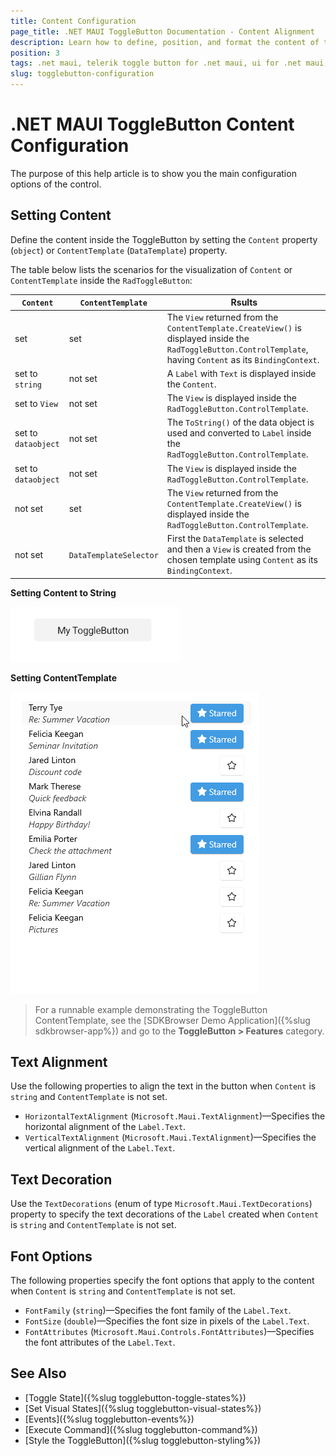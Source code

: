 ```yaml
---
title: Content Configuration
page_title: .NET MAUI ToggleButton Documentation - Content Alignment
description: Learn how to define, position, and format the content of the Telerik ToggleButton for .NET MAUI.
position: 3
tags: .net maui, telerik toggle button for .net maui, ui for .net maui, toggle button, microsoft .net maui
slug: togglebutton-configuration
---
```


# .NET MAUI ToggleButton Content Configuration

The purpose of this help article is to show you the main configuration options of the control.

## Setting Content

Define the content inside the ToggleButton by setting the `Content` property (`object`) or `ContentTemplate` (`DataTemplate`) property. 

The table below lists the scenarios for the visualization of `Content` or `ContentTemplate` inside the `RadToggleButton`:

| `Content` | `ContentTemplate` | Rsults |
| --------- | ----------------- | -------|
| set | set | The `View` returned from the `ContentTemplate.CreateView()` is displayed inside the `RadToggleButton.ControlTemplate`, having `Content` as its `BindingContext`. |
| set to `string` | not set | A `Label` with `Text` is displayed inside the `Content`. |
| set to `View` | not set | The `View` is displayed inside the `RadToggleButton.ControlTemplate`. |
| set to `dataobject` | not set | The `ToString()` of the data object is used and converted to `Label` inside the `RadToggleButton.ControlTemplate`. |
| set to `dataobject` | not set | The `View` is displayed inside the `RadToggleButton.ControlTemplate`. |
| not set | set | The `View` returned from the `ContentTemplate.CreateView()` is displayed inside the `RadToggleButton.ControlTemplate`. |
| not set | `DataTemplateSelector` | First the `DataTemplate` is selected and then a `View` is created from the chosen template using `Content` as its `BindingContext`. |

__Setting Content to String__

<snippet id='togglebutton-gettingstarted-xaml' />

![.NET MAUI ToggleButton Content](images/togglebutton-content.png "ToggleButton for .NET MAUI")

__Setting ContentTemplate__

<snippet id='togglebutton-content-template' />

![.NET MAUI ToggleButton ContentTemplate](images/togglebutton-content-template.gif "ToggleButton for .NET MAUI")

> For a runnable example demonstrating the ToggleButton ContentTemplate, see the [SDKBrowser Demo Application]({%slug sdkbrowser-app%}) and go to the **ToggleButton > Features** category.

## Text Alignment

Use the following properties to align the text in the button when `Content` is `string` and `ContentTemplate` is not set.

* `HorizontalTextAlignment` (`Microsoft.Maui.TextAlignment`)&mdash;Specifies the horizontal alignment of the `Label.Text`. 
* `VerticalTextAlignment` (`Microsoft.Maui.TextAlignment`)&mdash;Specifies the vertical alignment of the `Label.Text`.

## Text Decoration

Use the `TextDecorations` (enum of type `Microsoft.Maui.TextDecorations`) property to specify the text decorations of the `Label` created when `Content` is `string` and `ContentTemplate` is not set.

## Font Options

The following properties specify the font options that apply to the content when `Content` is `string` and `ContentTemplate` is not set.

* `FontFamily` (`string`)&mdash;Specifies the font family of the `Label.Text`.
* `FontSize` (`double`)&mdash;Specifies the font size in pixels of the `Label.Text`.
* `FontAttributes` (`Microsoft.Maui.Controls.FontAttributes`)&mdash;Specifies the font attributes of the `Label.Text`.

## See Also

- [Toggle State]({%slug togglebutton-toggle-states%})
- [Set Visual States]({%slug togglebutton-visual-states%})
- [Events]({%slug togglebutton-events%})
- [Execute Command]({%slug togglebutton-command%})
- [Style the ToggleButton]({%slug togglebutton-styling%})